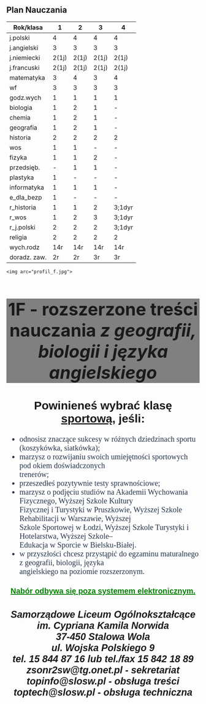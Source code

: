 <html lang="pl">
<head>
	<meta charset="utf-8"/>
	<title>1F</title>
	<meta name="description" content="Strona o mojej szkole"/>
	<meta name="keywords" content="SLO, moja szkoła"/>
	<meta http-equiv="X-UA-Compatible" content="IE=edge,chrome=1"/>
	<style>	
h1 {
background-color:grey;
}
h1:hover {
color:black;
}
#tekst {
font-family:sans-serif;
text-align:center;
}
#nagłówek{
text-align:center;
font-size:45px;
}
#y{
font-family:fantasy;
color:rgb(41,55,75);
text-align:left;
font-size:20px;
}
#z{
color:green;
font-size:20px;
}
#x {
font-size:30px;
}
#s {
font-size:25px;
}
</style>
</head>
<body>
	<h2>Plan Nauczania</h2>
<table id="tabela">
<thead>
<tr>
<th>Rok/klasa</th>
<th>1</th>
<th>2</th>
<th>3</th>
<th>4</th>
</tr>
</thead>
<tbody>
<tr>
<td>j.polski </td>
<td>4</td>
<td>4</td>
<td>4</td>
<td>4</td>
</tr>
<tr>
<td>j.angielski</td>
<td>3</td>
<td>3</td>
<td>3</td>
<td>3</td>
</tr>
<tr>
<td>j.niemiecki</td>
<td>2(1j)</td>
<td>2(1j)</td>
<td>2(1j)</td>
<td>2(1j)</td>
</tr>
<tr>
<td>j.francuski</td>
<td>2(1j)</td>
<td>2(1j)</td>
<td>2(1j)</td>
<td>2(1j)</td>
</tr>
<tr>
<td>matematyka</td>
<td>3</td>
<td>4</td>
<td>3</td>
<td>4</td>
</tr>
<tr>
<td>wf</td>
<td>3</td>
<td>3</td>
<td>3</td>
<td>3</td>
</tr>
<tr>
<td>godz.wych</td>
<td>1</td>
<td>1</td>
<td>1</td>
<td>1</td>
</tr>
<tr>
<td>biologia</td>
<td>1</td>
<td>2</td>
<td>1</td>
<td>-</td>
</tr>
<tr>
<td>chemia</td>
<td>1</td>
<td>2</td>
<td>1</td>
<td>-</td>
</tr>
<tr>
<td>geografia</td>
<td>1</td>
<td>2</td>
<td>1</td>
<td>-</td>
</tr>
<tr>
<td>historia</td>
<td>2</td>
<td>2</td>
<td>2</td>
<td>2</td>
</tr>
<tr>
<td>wos</td>
<td>1</td>
<td>1</td>
<td>-</td>
<td>-</td>
</tr>
<tr>
<td>fizyka</td>
<td>1</td>
<td>1</td>
<td>2</td>
<td>-</td>
</tr>
<tr>
<td>przedsięb.</td>
<td>-</td>
<td>1</td>
<td>1</td>
<td>-</td>
</tr>
<tr>
<td>plastyka </td>
<td>1</td>
<td>-</td>
<td>-</td>
<td>-</td>
</tr>
<tr>
<td>informatyka </td>
<td>1</td>
<td>1</td>
<td>1</td>
<td>-</td>
</tr>
<tr>
<td>e_dla_bezp </td>
<td>1</td>
<td>-</td>
<td>-</td>
<td>-</td>
</tr>
<tr>
<td>r_historia </td>
<td>1</td>
<td>1</td>
<td>2</td>
<td>3;1dyr </td>
</tr>
<tr>
<td>r_wos </td>
<td>1</td>
<td>2</td>
<td>3</td>
<td>3;1dyr</td>
</tr>
<tr>
<td>r_j.polski</td>
<td>2</td>
<td>2</td>
<td>2</td>
<td>3;1dyr </td>
</tr>
<tr>
<td>religia </td>
<td>2</td>
<td>2</td>
<td>2</td>
<td>2</td>
</tr>
<tr>
<td>wych.rodz</td>
<td>14r</td>
<td>14r</td>
<td>14r</td>
<td>14r</td>
</tr>
<tr>
<td>doradz. zaw. </td>
<td>2r</td>
<td>2r</td>
<td>3r</td>
<td>3r</td>
</tr>

</tbody>
</table>
	
	<img arc="profil_f.jpg">
<h1 id="nagłówek"><strong>1F</strong> - rozszerzone treści nauczania<strong><em>  z geografii, biologii i języka angielskiego</em></strong></h1>
<div id="tekst">
<h2 id="x"><strong>Powinieneś wybrać klasę <u>sportową,</u> jeśli: </strong> </br></h2>
<ul id="y">
<li>	odnosisz znaczące sukcesy w różnych dziedzinach sportu (koszykówka, siatkówka);</br></li>
<li> marzysz o rozwijaniu swoich umiejętności sportowych pod okiem doświadczonych</br>
trenerów;</br></li>
<li>przeszedłeś pozytywnie testy sprawnościowe;</br></li>
<li> marzysz o podjęciu studiów na Akademii Wychowania Fizycznego, Wyższej Szkole Kultury</br>
Fizycznej i Turystyki w Pruszkowie, Wyższej Szkole Rehabilitacji w Warszawie, Wyższej</br>
Szkole Sportowej w Łodzi, Wyższej Szkole Turystyki i Hotelarstwa, Wyższej Szkole–</br>
Edukacja w Sporcie w Bielsku-Białej.</br></li>
<li> w przyszłości chcesz przystąpić do egzaminu maturalnego z geografii, biologii, języka</br>
angielskiego na poziomie rozszerzonym.</li>
</ul>
<h4 id="z"><u>Nabór odbywa się poza systemem elektronicznym.</u></h4>
<h5 id="s">Samorządowe Liceum Ogólnokształcące im. Cypriana Kamila Norwida</br>
37-450 Stalowa Wola</br>
ul. Wojska Polskiego 9</br>
tel. 15 844 87 16 lub tel./fax 15 842 18 89</br>
zsonr2sw@tg.onet.pl - sekretariat</br>
topinfo@slosw.pl - obsługa treści</br>
toptech@slosw.pl - obsługa techniczna</h5>
</div>
</body>
</html>

